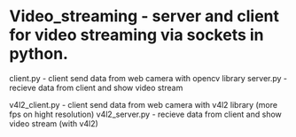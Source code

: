 # Video_streaming - server and client for video streaming via sockets in python.

client.py - client send data from web camera with opencv library
server.py - recieve data from client and show video stream

v4l2_client.py - client send data from web camera with v4l2 library (more fps on hight resolution)
v4l2_server.py - recieve data from client and show video stream (with v4l2)


